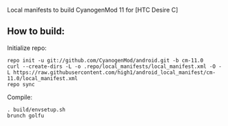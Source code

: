 Local manifests to build CyanogenMod 11 for [HTC Desire C]

How to build:
-------------

Initialize repo:

    repo init -u git://github.com/CyanogenMod/android.git -b cm-11.0
    curl --create-dirs -L -o .repo/local_manifests/local_manifest.xml -O -L https://raw.githubusercontent.com/high1/android_local_manifest/cm-11.0/local_manifest.xml
    repo sync

Compile:

    . build/envsetup.sh
    brunch golfu